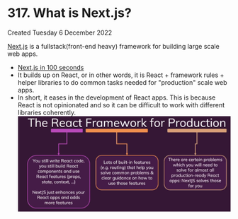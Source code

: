 # 317. What is Next.js?
Created Tuesday 6 December 2022

[Next.js](https://nextjs.org/) is a fullstack(front-end heavy) framework for building large scale web apps.
- [Next.js in 100 seconds](https://www.youtube.com/watch?v=Sklc_fQBmcs&ab_channel=Fireship)
- It builds up on React, or in other words, it is React + framework rules + helper libraries to do common tasks needed for "production" scale web apps.
- In short, it eases in the development of React apps. This is because React is not opinionated and so it can be difficult to work with different libraries coherently.
![](../../../../../assets/317_What_is_Next_js-image-1-c9bfacde.png)
